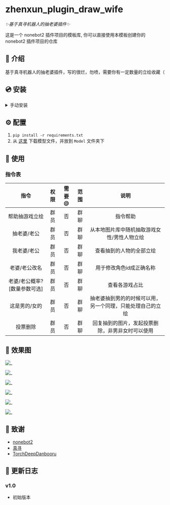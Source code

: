 # zhenxun_plugin_draw_wife

_✨基于真寻机器人的抽老婆插件✨_

这是一个 nonebot2 插件项目的模板库, 你可以直接使用本模板创建你的 nonebot2 插件项目的仓库

</details>

## 📖 介绍

基于真寻机器人的抽老婆插件，写的很烂，勿喷，需要你有一定数量的立绘收藏（

## 💿 安装

<details>
<summary>手动安装</summary>

    git clone --depth=1 https://github.com/PackageInstaller/zhenxun_plugin_draw_wife.git

</details>

## ⚙️ 配置

1. `pip install -r requirements.txt`
2. 从 [这里](https://github.com/AUTOMATIC1111/TorchDeepDanbooru/releases/download/v1/model-resnet_custom_v3.pt) 下载模型文件，并放到 `Model` 文件夹下

## 🎉 使用

### 指令表

|             指令             | 权限 | 需要@ | 范围 |                            说明                            |
| :--------------------------: | :--: | :---: | :--: | :--------------------------------------------------------: |
|        帮助抽游戏立绘        | 群员 |  否  | 群聊 |                          指令帮助                          |
|         抽老婆/老公         | 群员 |  否  | 群聊 |        从本地图片库中随机抽取游戏女性/男性人物立绘        |
|         我老婆/老公         | 群员 |  否  | 群聊 |                  查看抽到的人物的全部立绘                  |
|        老婆/老公改名        | 群员 |  否  | 群聊 |                  用于修改角色id成正确名称                  |
| 老婆/老公概率?[数量参数可选] | 群员 |  否  | 群聊 |                       查看各游戏占比                       |
|        这是男的/女的        | 群员 |  否  | 群聊 | 抽老婆抽到男的的时候可以用，另一个同理，只能处理自己的立绘 |
|           投票删除           | 群员 |  否  | 群聊 |      回复抽到的图片，发起投票删除，非男非女时可以使用      |

## 🎉 效果图

![_](https://github.com/PackageInstaller/zhenxun_plugin_draw_wife/blob/master/Documents/draw.png)

![_](https://github.com/PackageInstaller/zhenxun_plugin_draw_wife/blob/master/Documents/draw_assign.png)

![_](https://github.com/PackageInstaller/zhenxun_plugin_draw_wife/blob/master/Documents/move.png)

![_](https://github.com/PackageInstaller/zhenxun_plugin_draw_wife/blob/master/Documents/probability.png)

![_](https://github.com/PackageInstaller/zhenxun_plugin_draw_wife/blob/master/Documents/view.png)

![_](https://github.com/PackageInstaller/zhenxun_plugin_draw_wife/blob/master/Documents/vote.png)


## 🎉 致谢
-   [nonebot2](https://github.com/nonebot/nonebot2)
-   [真寻](https://github.com/HibiKier/zhenxun_bot)
-   [TorchDeepDanbooru](https://github.com/AUTOMATIC1111/TorchDeepDanbooru)


## 📝 更新日志

### v1.0

-   初始版本
